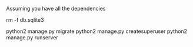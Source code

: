 Assuming you have all the dependencies

rm -f db.sqlite3

python2 manage.py migrate
python2 manage.py createsuperuser
python2 manage.py runserver
